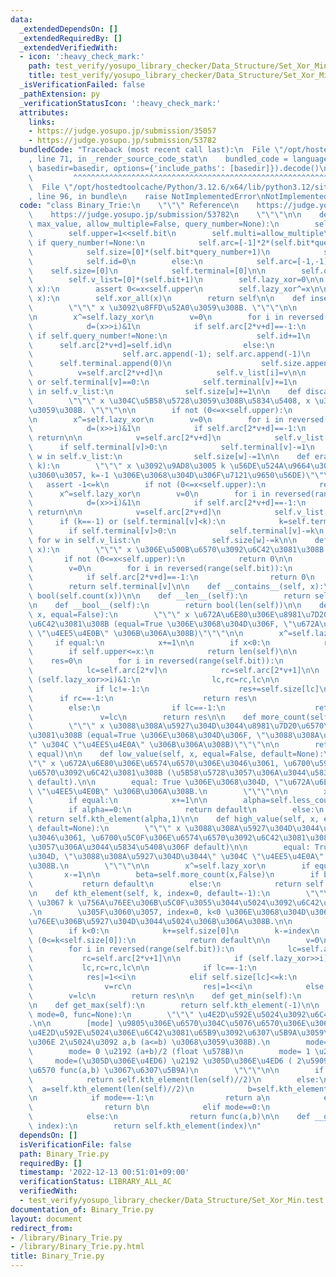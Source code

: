 ```yaml
---
data:
  _extendedDependsOn: []
  _extendedRequiredBy: []
  _extendedVerifiedWith:
  - icon: ':heavy_check_mark:'
    path: test_verify/yosupo_library_checker/Data_Structure/Set_Xor_Min.test.py
    title: test_verify/yosupo_library_checker/Data_Structure/Set_Xor_Min.test.py
  _isVerificationFailed: false
  _pathExtension: py
  _verificationStatusIcon: ':heavy_check_mark:'
  attributes:
    links:
    - https://judge.yosupo.jp/submission/35057
    - https://judge.yosupo.jp/submission/53782
  bundledCode: "Traceback (most recent call last):\n  File \"/opt/hostedtoolcache/Python/3.12.6/x64/lib/python3.12/site-packages/onlinejudge_verify/documentation/build.py\"\
    , line 71, in _render_source_code_stat\n    bundled_code = language.bundle(stat.path,\
    \ basedir=basedir, options={'include_paths': [basedir]}).decode()\n          \
    \         ^^^^^^^^^^^^^^^^^^^^^^^^^^^^^^^^^^^^^^^^^^^^^^^^^^^^^^^^^^^^^^^^^^^^^^^^^^^^^^^^^\n\
    \  File \"/opt/hostedtoolcache/Python/3.12.6/x64/lib/python3.12/site-packages/onlinejudge_verify/languages/python.py\"\
    , line 96, in bundle\n    raise NotImplementedError\nNotImplementedError\n"
  code: "class Binary_Trie:\n    \"\"\" Reference\n    https://judge.yosupo.jp/submission/35057\n\
    \    https://judge.yosupo.jp/submission/53782\n    \"\"\"\n\n    def __init__(self,\
    \ max_value, allow_multiple=False, query_number=None):\n        self.bit=max_value.bit_length()\n\
    \        self.upper=1<<self.bit\n        self.multi=allow_multiple\n\n       \
    \ if query_number!=None:\n            self.arc=[-1]*2*(self.bit*query_number+1)\n\
    \            self.size=[0]*(self.bit*query_number+1)\n            self.terminal=[0]*(self.bit*query_number+1)\n\
    \            self.id=0\n        else:\n            self.arc=[-1,-1]\n        \
    \    self.size=[0]\n            self.terminal=[0]\n\n        self.query_number=query_number\n\
    \        self.v_list=[0]*(self.bit+1)\n        self.lazy_xor=0\n\n    def xor_all(self,\
    \ x):\n        assert 0<=x<self.upper\n        self.lazy_xor^=x\n\n    def __ixor__(self,\
    \ x):\n        self.xor_all(x)\n        return self\n\n    def insert(self, x):\n\
    \        \"\"\" x \u3092\u8FFD\u52A0\u3059\u308B. \"\"\"\n\n        assert 0<=x<self.upper\n\
    \n        x^=self.lazy_xor\n        v=0\n        for i in reversed(range(self.bit)):\n\
    \            d=(x>>i)&1\n            if self.arc[2*v+d]==-1:\n               \
    \ if self.query_number!=None:\n                    self.id+=1\n              \
    \      self.arc[2*v+d]=self.id\n                else:\n                    self.arc[2*v+d]=len(self.size)\n\
    \                    self.arc.append(-1); self.arc.append(-1)\n              \
    \      self.terminal.append(0)\n                    self.size.append(0)\n\n  \
    \          v=self.arc[2*v+d]\n            self.v_list[i]=v\n\n        if self.multi\
    \ or self.terminal[v]==0:\n            self.terminal[v]+=1\n            for w\
    \ in self.v_list:\n                self.size[w]+=1\n\n    def discard(self, x):\n\
    \        \"\"\" x \u304C\u5B58\u5728\u3059\u308B\u5834\u5408, x \u3092\u524A\u9664\
    \u3059\u308B. \"\"\"\n\n        if not (0<=x<self.upper):\n            return\n\
    \n        x^=self.lazy_xor\n        v=0\n        for i in reversed(range(self.bit)):\n\
    \            d=(x>>i)&1\n            if self.arc[2*v+d]==-1:\n               \
    \ return\n\n            v=self.arc[2*v+d]\n            self.v_list[i]=v\n\n  \
    \      if self.terminal[v]>0:\n            self.terminal[v]-=1\n            for\
    \ w in self.v_list:\n                self.size[w]-=1\n\n    def erase(self, x,\
    \ k):\n        \"\"\" x \u3092\u9AD8\u3005 k \u56DE\u524A\u9664\u3059\u308B (\u305F\
    \u3060\u3057, k=-1 \u306E\u3068\u304D\u306F\u7121\u9650\u56DE)\"\"\"\n\n     \
    \   assert -1<=k\n        if not (0<=x<self.upper):\n            return\n\n  \
    \      x^=self.lazy_xor\n        v=0\n        for i in reversed(range(self.bit)):\n\
    \            d=(x>>i)&1\n            if self.arc[2*v+d]==-1:\n               \
    \ return\n\n            v=self.arc[2*v+d]\n            self.v_list[i]=v\n\n  \
    \      if (k==-1) or (self.terminal[v]<k):\n            k=self.terminal[v]\n\n\
    \        if self.terminal[v]>0:\n            self.terminal[v]-=k\n           \
    \ for w in self.v_list:\n                self.size[w]-=k\n\n    def count(self,\
    \ x):\n        \"\"\" x \u306E\u500B\u6570\u3092\u6C42\u3081\u308B. \"\"\"\n \
    \       if not (0<=x<self.upper):\n            return 0\n\n        x^=self.lazy_xor\n\
    \        v=0\n        for i in reversed(range(self.bit)):\n            d=(x>>i)&1\n\
    \            if self.arc[2*v+d]==-1:\n                return 0\n            v=self.arc[2*v+d]\n\
    \        return self.terminal[v]\n\n    def __contains__(self, x):\n        return\
    \ bool(self.count(x))\n\n    def __len__(self):\n        return self.size[0]\n\
    \n    def __bool__(self):\n        return bool(len(self))\n\n    def less_count(self,\
    \ x, equal=False):\n        \"\"\" x \u672A\u6E80\u306E\u8981\u7D20\u6570\u3092\
    \u6C42\u3081\u308B (equal=True \u306E\u3068\u304D\u306F, \"\u672A\u6E80\" \u304C\
    \ \"\u4EE5\u4E0B\" \u306B\u306A\u308B)\"\"\"\n\n        x^=self.lazy_xor\n   \
    \     if equal:\n            x+=1\n\n        if x<0:\n            return 0\n\n\
    \        if self.upper<=x:\n            return len(self)\n\n        v=0\n    \
    \    res=0\n        for i in reversed(range(self.bit)):\n            d=(x>>i)&1\n\
    \            lc=self.arc[2*v]\n            rc=self.arc[2*v+1]\n\n            if\
    \ (self.lazy_xor>>i)&1:\n                lc,rc=rc,lc\n\n            if d:\n  \
    \              if lc!=-1:\n                    res+=self.size[lc]\n          \
    \      if rc==-1:\n                    return res\n                v=rc\n    \
    \        else:\n                if lc==-1:\n                    return res\n \
    \               v=lc\n        return res\n\n    def more_count(self, x, equal=False):\n\
    \        \"\"\" x \u3088\u308A\u5927\u304D\u3044\u8981\u7D20\u6570\u3092\u6C42\
    \u3081\u308B (equal=True \u306E\u3068\u304D\u306F, \"\u3088\u308A\u5927\u304D\u3044\
    \" \u304C \"\u4EE5\u4E0A\" \u306B\u306A\u308B)\"\"\"\n\n        return len(self)-self.less_count(x,not\
    \ equal)\n\n    def low_value(self, x, equal=False, default=None):\n        \"\
    \"\" x \u672A\u6E80\u306E\u6574\u6570\u306E\u3046\u3061, \u6700\u5927\u306E\u6574\
    \u6570\u3092\u6C42\u3081\u308B (\u5B58\u5728\u3057\u306A\u3044\u5834\u5408\u306F\
    \ default).\n\n        equal: True \u306E\u3068\u304D, \"\u672A\u6E80\" \u304C\
    \ \"\u4EE5\u4E0B\" \u306B\u306A\u308B.\n        \"\"\"\n\n        x^=self.lazy_xor\n\
    \        if equal:\n            x+=1\n\n        alpha=self.less_count(x,False)\n\
    \        if alpha==0:\n            return default\n        else:\n           \
    \ return self.kth_element(alpha,1)\n\n    def high_value(self, x, equal=False,\
    \ default=None):\n        \"\"\" x \u3088\u308A\u5927\u304D\u3044\u6574\u6570\u306E\
    \u3046\u3061, \u6700\u5C0F\u306E\u6574\u6570\u3092\u6C42\u3081\u308B (\u5B58\u5728\
    \u3057\u306A\u3044\u5834\u5408\u306F default)\n\n        equal: True \u306E\u3068\
    \u304D, \"\u3088\u308A\u5927\u304D\u3044\" \u304C \"\u4EE5\u4E0A\" \u306B\u306A\
    \u308B.\n        \"\"\"\n\n        x^=self.lazy_xor\n        if equal:\n     \
    \       x-=1\n\n        beta=self.more_count(x,False)\n        if beta==0:\n \
    \           return default\n        else:\n            return self.kth_element(-beta,0)\n\
    \n    def kth_element(self, k, index=0, default=-1):\n        \"\"\" index -indexed\
    \ \u3067 k \u756A\u76EE\u306B\u5C0F\u3055\u3044\u5024\u3092\u6C42\u3081\u308B\
    .\n        \u305F\u3060\u3057, index=0, k<0 \u306E\u3068\u304D\u306F |k| \u756A\
    \u76EE\u306B\u5927\u304D\u3044\u5024\u306B\u306A\u308B.\n\n        \"\"\"\n\n\
    \        if k<0:\n            k+=self.size[0]\n        k-=index\n        if not\
    \ (0<=k<self.size[0]):\n            return default\n\n        v=0\n        res=0\n\
    \        for i in reversed(range(self.bit)):\n            lc=self.arc[2*v]\n \
    \           rc=self.arc[2*v+1]\n\n            if (self.lazy_xor>>i)&1:\n     \
    \           lc,rc=rc,lc\n\n            if lc==-1:\n                v=rc\n    \
    \            res|=1<<i\n            elif self.size[lc]<=k:\n                k-=self.size[lc]\n\
    \                v=rc\n                res|=1<<i\n            else:\n        \
    \        v=lc\n        return res\n\n    def get_min(self):\n        return self.kth_element(1,1)\n\
    \n    def get_max(self):\n        return self.kth_element(-1)\n\n    def get_median(self,\
    \ mode=0, func=None):\n        \"\"\" \u4E2D\u592E\u5024\u3092\u6C42\u3081\u308B\
    .\n\n        [mode] \u9805\u306E\u6570\u304C\u5076\u6570\u306E\u3068\u304D\u306E\
    \u4E2D\u592E\u5024\u306E\u6C42\u3081\u65B9\u3092\u6307\u5B9A\u3059\u308B (\u305D\
    \u306E 2\u5024\u3092 a,b (a<=b) \u3068\u3059\u308B).\n        mode=-1 \u2192 a\n\
    \        mode= 0 \u2192 (a+b)/2 (float \u578B)\n        mode= 1 \u2192 b\n   \
    \     mode=(\u305D\u306E\u4ED6) \u2192 \u305D\u306E\u4ED6 ( 2\u5909\u6570\u95A2\
    \u6570 func(a,b) \u3067\u6307\u5B9A)\n        \"\"\"\n\n        if len(self)%2==1:\n\
    \            return self.kth_element(len(self)//2)\n        else:\n          \
    \  a=self.kth_element(len(self)//2)\n            b=self.kth_element(len(self)//2-1)\n\
    \n            if mode==-1:\n                return a\n            elif mode==1:\n\
    \                return b\n            elif mode==0:\n                return (a+b)/2\n\
    \            else:\n                return func(a,b)\n\n    def __getitem__(self,\
    \ index):\n        return self.kth_element(index)\n"
  dependsOn: []
  isVerificationFile: false
  path: Binary_Trie.py
  requiredBy: []
  timestamp: '2022-12-13 00:51:01+09:00'
  verificationStatus: LIBRARY_ALL_AC
  verifiedWith:
  - test_verify/yosupo_library_checker/Data_Structure/Set_Xor_Min.test.py
documentation_of: Binary_Trie.py
layout: document
redirect_from:
- /library/Binary_Trie.py
- /library/Binary_Trie.py.html
title: Binary_Trie.py
---
```

